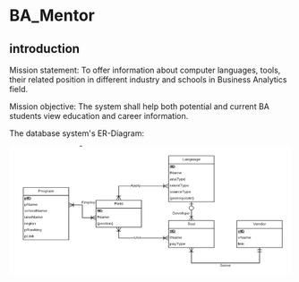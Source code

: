 # BA_Mentor

## introduction

Mission statement: To offer information about computer languages, tools, their related position in different industry and schools in Business Analytics field.

Mission objective: The system shall help both potential and current BA students view education and career information.



The database system's ER-Diagram:

![Image of ER-Diagram](https://github.com/shenzijian/BA_Mentor/blob/master/ER-Diagram.png)

